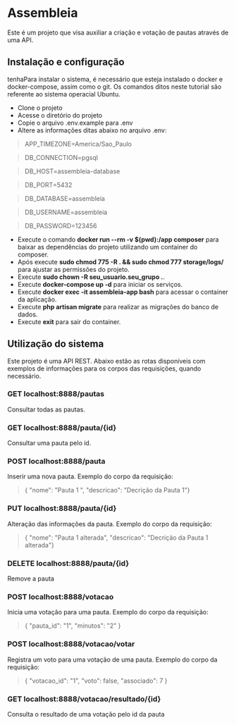 # Assembleia

Este é um projeto que visa auxiliar a criação e votação de pautas através de uma API.

## Instalação e configuração

tenhaPara instalar o sistema, é necessário que esteja instalado o docker e docker-compose, assim como o git.
Os comandos ditos neste tutorial são referente ao sistema operacial Ubuntu.

- Clone o projeto
- Acesse o diretório do projeto
- Copie o arquivo .env.example para .env
- Altere as informações ditas abaixo no arquivo .env:

> APP_TIMEZONE=America/Sao_Paulo 

> DB_CONNECTION=pgsql

> DB_HOST=assembleia-database

> DB_PORT=5432

> DB_DATABASE=assembleia

> DB_USERNAME=assembleia

> DB_PASSWORD=123456

- Execute o comando **docker run --rm -v $(pwd):/app composer** para baixar as dependências do projeto utilizando um container do composer.
- Após execute **sudo chmod 775 -R . && sudo chmod 777 storage/logs/** para ajustar as permissões do projeto.
- Execute **sudo chown -R seu_usuario.seu_grupo .**.
- Execute **docker-compose up -d** para iniciar os serviços.
- Execute **docker exec -it assembleia-app bash** para acessar o container da aplicação.
- Execute **php artisan migrate** para realizar as migrações do banco de dados.
- Execute **exit** para sair do container.

## Utilização do sistema

Este projeto é uma API REST. Abaixo estão as rotas disponíveis com exemplos de informações para os corpos das requisições, quando necessário.

### **GET** localhost:8888/pautas
Consultar todas as pautas.

### **GET** localhost:8888/pauta/{id}
Consultar uma pauta pelo id.

### **POST** localhost:8888/pauta
Inserir uma nova pauta. Exemplo do corpo da requisição:
> {	"nome": "Pauta 1 ",	"descricao": "Decrição da Pauta 1"}

### **PUT** localhost:8888/pauta/{id}
Alteração das informações da pauta. Exemplo do corpo da requisição:
> {	"nome": "Pauta 1 alterada",	"descricao": "Decrição da Pauta 1 alterada"}

### **DELETE** localhost:8888/pauta/{id}
Remove a pauta

### **POST** localhost:8888/votacao
Inicia uma votação para uma pauta. Exemplo do corpo da requisição:
> { "pauta_id": "1", "minutos": "2" }

### **POST** localhost:8888/votacao/votar
Registra um voto para uma votação de uma pauta. Exemplo do corpo da requisição:
> { "votacao_id": "1", "voto": false, "associado": 7 }

### **GET** localhost:8888/votacao/resultado/{id}
Consulta o resultado de uma votação pelo id da pauta
